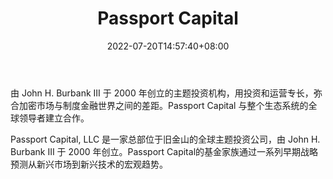 ﻿---
weight: 
title: "Passport Capital"
description: "由 John H. Burbank III 于 2000 年创立的主题投资机构，用投资和运营专长，弥合加密市场与制度金融世界之间的差距"
date: 2022-07-20T14:57:40+08:00
lastmod: 2022-07-20T14:57:40+08:00
draft: false
authors: ["Simon"]
featuredImage: "passport-capital.png"
link: "https://www.passportcapital.com/"
tags: ["投资机构","Passport Capital"]
categories: ["navigation"]
navigation: ["投资机构"]
lightgallery: true
toc: true
pinned: false
recommend: false
recommend1: false
---
由 John H. Burbank III 于 2000 年创立的主题投资机构，用投资和运营专长，弥合加密市场与制度金融世界之间的差距。Passport Capital 与整个生态系统的全球领导者建立合作。

Passport Capital, LLC 是一家总部位于旧金山的全球主题投资公司，由 John H. Burbank III 于 2000 年创立。Passport Capital的基金家族通过一系列早期战略预测从新兴市场到新兴技术的宏观趋势。